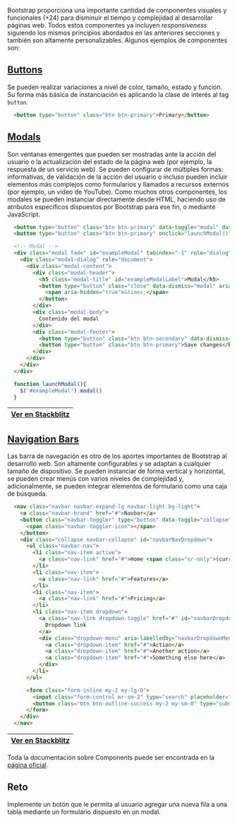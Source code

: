 Bootstrap proporciona una importante cantidad de componentes visuales y funcionales (+24) para disminuir el tiempo y complejidad al desarrollar páginas web. Todos estos componentes ya incluyen *responsiveness* siguiendo los mismos principios abordados en las anteriores secciones y también son altamente personalizables. Algunos ejemplos de componentes son:

## [Buttons](https://getbootstrap.com/docs/4.2/components/buttons/)

Se pueden realizar variaciones a nivel de color, tamaño, estado y función. Su forma más básica de instanciación es aplicando la clase de interés al tag `button`.

```html
  <button type="button" class="btn btn-primary">Primary</button>
```


## [Modals](https://getbootstrap.com/docs/4.2/components/modal/)

Son ventanas emergentes que pueden ser mostradas ante la acción del usuario o la actualización del estado de la página web (por ejemplo, la respuesta de un servicio web). Se pueden configurar de múltiples formas: informativas, de validación de la acción del usuario o incluso pueden incluir elementos más complejos como formularios y llamados a recursos externos (por ejemplo, un video de YouTube). Como muchos otros componentes, los modales se pueden instanciar directamente desde HTML, haciendo uso de atributos específicos dispuestos por Bootstrap para ese fin, o mediante JavaScript.

```html
  <button type="button" class="btn btn-primary" data-toggle="modal" data-target="#exampleModal">Mostrar modal usando data-toggle</button>
  <button type="button" class="btn btn-primary" onclick="launchModal()">Mostrar modal usando JavaScript</button>

  <!-- Modal -->
  <div class="modal fade" id="exampleModal" tabindex="-1" role="dialog" aria-labelledby="exampleModalLabel" aria-hidden="true">
    <div class="modal-dialog" role="document">
      <div class="modal-content">
        <div class="modal-header">
          <h5 class="modal-title" id="exampleModalLabel">Modal</h5>
          <button type="button" class="close" data-dismiss="modal" aria-label="Close">
            <span aria-hidden="true">&times;</span>
          </button>
        </div>
        <div class="modal-body">
          Contenido del modal
        </div>
        <div class="modal-footer">
          <button type="button" class="btn btn-secondary" data-dismiss="modal">Close</button>
          <button type="button" class="btn btn-primary">Save changes</button>
        </div>
      </div>
    </div>
  </div>
```
```javascript
  function launchModal(){
    $('#exampleModal').modal()
  }
```
|[Ver en Stackblitz](https://stackblitz.com/edit/bootstrap-modals?embed=1&file=index.html)|
|--|


## [Navigation Bars](https://getbootstrap.com/docs/4.2/components/navbar/)

Las barra de navegación es otro de los aportes importantes de Bootstrap al desarrollo web. Son altamente configurables y se adaptan a cualquier tamaño de dispositivo. Se pueden instanciar de forma vertical y horizontal, se pueden crear menús con varios niveles de complejidad y, adicionalmente, se pueden integrar elementos de formulario como una caja de búsqueda.

```html
  <nav class="navbar navbar-expand-lg navbar-light bg-light">
    <a class="navbar-brand" href="#">Navbar</a>
    <button class="navbar-toggler" type="button" data-toggle="collapse" data-target="#navbarNavDropdown" aria-controls="navbarNavDropdown" aria-expanded="false" aria-label="Toggle navigation">
      <span class="navbar-toggler-icon"></span>
    </button>
    <div class="collapse navbar-collapse" id="navbarNavDropdown">
      <ul class="navbar-nav">
        <li class="nav-item active">
          <a class="nav-link" href="#">Home <span class="sr-only">(current)</span></a>
        </li>
        <li class="nav-item">
          <a class="nav-link" href="#">Features</a>
        </li>
        <li class="nav-item">
          <a class="nav-link" href="#">Pricing</a>
        </li>
        <li class="nav-item dropdown">
          <a class="nav-link dropdown-toggle" href="#" id="navbarDropdownMenuLink" role="button" data-toggle="dropdown" aria-haspopup="true" aria-expanded="false">
            Dropdown link
          </a>
          <div class="dropdown-menu" aria-labelledby="navbarDropdownMenuLink">
            <a class="dropdown-item" href="#">Action</a>
            <a class="dropdown-item" href="#">Another action</a>
            <a class="dropdown-item" href="#">Something else here</a>
          </div>
        </li>
      </ul>

      <form class="form-inline my-2 my-lg-0">
        <input class="form-control mr-sm-2" type="search" placeholder="Search" aria-label="Search">
        <button class="btn btn-outline-success my-2 my-sm-0" type="submit">Search</button>
      </form>
    </div>
  </nav>
```
|[Ver en Stackblitz](https://stackblitz.com/edit/bootstrap-navbars?embed=1&file=index.html)|
|--|

Toda la documentación sobre Components puede ser encontrada en la [página oficial](https://getbootstrap.com/docs/4.2/components/).


## Reto

Implemente un botón que le permita al usuario agregar una nueva fila a una tabla mediante un formulario dispuesto en un modal. 